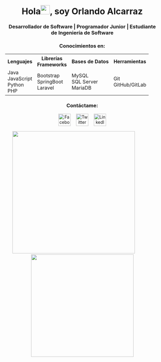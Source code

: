 <h1 align="center">Hola<a href="https://github.com/omcaly"><img width="30px"
            src="https://raw.githubusercontent.com/MartinHeinz/MartinHeinz/master/wave.gif"></a>, soy Orlando Alcarraz
</h1>
<h3 align="center">Desarrollador de Software | Programador Junior | Estudiante de Ingeniería de Software</h3>
<h3 align="center">Conocimientos en:</h3>
<table align="center">
    <tr>
        <th>Lenguajes</th>
        <th>Librerías<br>Frameworks</th>
        <th>Bases de Datos</th>
        <th>Herramientas</th>
    </tr>
    <tr>
        <td>
            Java<br>
            JavaScript<br>
            Python<br>
            PHP<br>
        </td>
        <td>
            Bootstrap<br>
            SpringBoot<br>
            Laravel<br>
        </td>
        <td>
            MySQL<br>
            SQL Server<br>
            MariaDB<br>
        </td>
        <td>
            Git<br>
            GitHub/GitLab<br>
        </td>
    </tr>
</table>
<h3 align="center">Contáctame:</h3>
<p align="center">
    <a href="https://www.facebook.com/orlandoalcarrazalvarez"><img
            src="https://cdn.worldvectorlogo.com/logos/facebook-4.svg" alt="Facebook" height="40" width="40"></a>&emsp;
    <a href="https://twitter.com/alcarrazorlando"><img src="https://cdn.worldvectorlogo.com/logos/twitter-3.svg"
            alt="Twitter" height="40" width="40"></a>&emsp;
    <a href="https://www.linkedin.com/in/orlandoalcarraz"><img
            src="https://cdn.worldvectorlogo.com/logos/linkedin-icon-2.svg" alt="LinkedIn" height="40" width="40"></a>
</p>
<p align="center">
    <a href="https://github.com/orlandoalcarraz"><img width="400"
            src="https://github-readme-stats.vercel.app/api?username=orlandoalcarraz&show_icons=true&theme=dark"></a>&emsp;&emsp;&emsp;&emsp;
    <a href="https://github.com/orlandoalcarraz"><img width="335"
            src="https://github-readme-stats.vercel.app/api/top-langs/?username=orlandoalcarraz&show_icons=true&theme=dark&layout=compact"></a>
</p>
